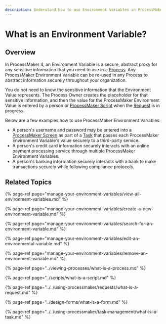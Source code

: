 ```yaml
---
description: Understand how to use Environment Variables in ProcessMaker 4.
---
```


# What is an Environment Variable?

## Overview

In ProcessMaker 4, an Environment Variable is a secure, abstract proxy for any sensitive information that you need to use in a [Process](../viewing-processes/what-is-a-process.md). Any ProcessMaker Environment Variable can be re-used in any Process to abstract information securely throughout your organization.

You do not need to know the sensitive information that the Environment Value represents. The Process Owner creates the placeholder for that sensitive information, and then the value for the ProcessMaker Environment Value is entered by a person or [ProcessMaker Script](../scripts/what-is-a-script.md) when the [Request](../../using-processmaker/requests/what-is-a-request.md) is in progress.

Below are a few examples how to use ProcessMaker Environment Variables:

* A person's username and password may be entered into a [ProcessMaker Screen](../design-forms/what-is-a-form.md) as part of a [Task](../../using-processmaker/task-management/what-is-a-task.md) that passes each ProcessMaker Environment Variable's value securely to a third-party service.
* A person's credit card information securely interacts with an online payment processing service through multiple ProcessMaker Environment Variables.
* A person's banking information securely interacts with a bank to make transactions securely while following compliance protocols.

## Related Topics

{% page-ref page="manage-your-environment-variables/view-all-environment-variables.md" %}

{% page-ref page="manage-your-environment-variables/create-a-new-environment-variable.md" %}

{% page-ref page="manage-your-environment-variables/search-for-an-environment-variable.md" %}

{% page-ref page="manage-your-environment-variables/edit-an-environmental-variable.md" %}

{% page-ref page="manage-your-environment-variables/remove-an-environment-variable.md" %}

{% page-ref page="../viewing-processes/what-is-a-process.md" %}

{% page-ref page="../scripts/what-is-a-script.md" %}

{% page-ref page="../../using-processmaker/requests/what-is-a-request.md" %}

{% page-ref page="../design-forms/what-is-a-form.md" %}

{% page-ref page="../../using-processmaker/task-management/what-is-a-task.md" %}


